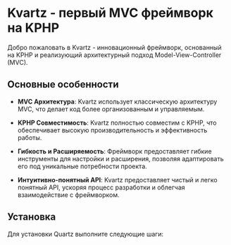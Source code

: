 # Kvartz - первый MVC фреймворк на KPHP

Добро пожаловать в Kvartz - инновационный фреймворк, основанный на KPHP и реализующий архитектурный подход Model-View-Controller (MVC).

## Основные особенности

- **MVC Архитектура**: Kvartz использует классическую архитектуру MVC, что делает код более организованным и управляемым.

- **KPHP Совместимость**: Kvartz полностью совместим с KPHP, что обеспечивает высокую производительность и эффективность работы.

- **Гибкость и Расширяемость**: Фреймворк предоставляет гибкие инструменты для настройки и расширения, позволяя адаптировать его под уникальные потребности проекта.

- **Интуитивно-понятный API**: Kvartz предоставляет чистый и легко понятный API, ускоряя процесс разработки и облегчая взаимодействие с фреймворком.

## Установка

Для установки Quartz выполните следующие шаги:
